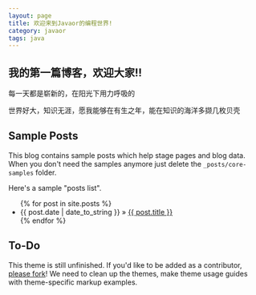 ```yaml
---
layout: page
title: 欢迎来到Javaor的编程世界!
category: javaor
tags: java
---
```


## 我的第一篇博客，欢迎大家!!

每一天都是崭新的，在阳光下用力呼吸的

世界好大，知识无涯，愿我能够在有生之年，能在知识的海洋多撷几枚贝壳
    
## Sample Posts

This blog contains sample posts which help stage pages and blog data.
When you don't need the samples anymore just delete the `_posts/core-samples` folder.

    

Here's a sample "posts list".

<ul class="posts">
  {% for post in site.posts %}
    <li><span>{{ post.date | date_to_string }}</span> &raquo; <a href="{{ BASE_PATH }}{{ post.url }}">{{ post.title }}</a></li>
  {% endfor %}
</ul>

## To-Do

This theme is still unfinished. If you'd like to be added as a contributor, [please fork](http://github.com/plusjade/jekyll-bootstrap)!
We need to clean up the themes, make theme usage guides with theme-specific markup examples.


